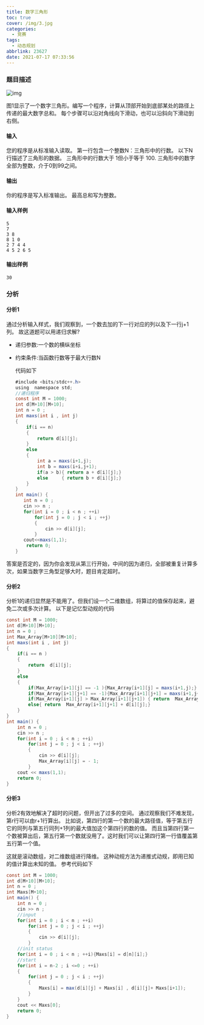 ```yaml
---
title: 数字三角形
toc: true
cover: /img/3.jpg
categories:
  - 竞赛
tags:
  - 动态规划
abbrlink: 23627
date: 2021-07-17 07:33:56
---
```


### 题目描述

![img](/img/dongui1.jpg)

图1显示了一个数字三角形。编写一个程序，计算从顶部开始到底部某处的路径上传递的最大数字总和。
每个步骤可以沿对角线向下滑动，也可以沿斜向下滑动到右侧。<!-- more -->

#### 输入

您的程序是从标准输入读取。
第一行包含一个整数N：三角形中的行数。
以下N行描述了三角形的数据。
三角形中的行数大于 1但小于等于 100.
三角形中的数字全部为整数，介于0到99之间。

#### 输出

你的程序是写入标准输出。
最高总和写为整数。

#### 输入样例

```
5
7
3 8
8 1 0 
2 7 4 4
4 5 2 6 5
```

#### 输出样例

```
30
```

### 分析

#### 分析1

通过分析输入样式，我们观察到，一个数去加的下一行对应的列以及下一行j+1列。
故这道题可以用递归求解?

- 递归参数:一个数的横纵坐标

- 约束条件:当函数行数等于最大行数N

  代码如下

  ```java
  #include <bits/stdc++.h>
  using  namespace std;
  //递归程序
  const int M = 1000;
  int d[M+10][M+10];
  int n = 0 ;
  int maxs(int i , int j)
  {
      if(i == n)
      {
          return d[i][j];
      }
      else
      {
          int a = maxs(i+1,j);
          int b = maxs(i+i,j+1);
          if(a > b){ return a + d[i][j];}
          else     { return b + d[i][j];}
      }
  }
  int main() {
     int n = 0 ;
     cin >> n ;
     for(int i = 0 ; i < n ; ++i)
         for(int j = 0 ; j < i ; ++j)
         {
             cin >> d[i][j];
         }
     cout<<maxs(1,1);
      return 0;
  }
  ```

答案是否定的，因为你会发现从第三行开始，中间的因为递归，全部被重复计算多次，如果当数字三角型足够大时，题目肯定超时。

#### 分析2

分析1的递归显然是不能用了。但我们设一个二维数组，将算过的值保存起来，避免二次或多次计算。
以下是记忆型动规的代码

```java
const int M = 1000;
int d[M+10][M+10];
int n = 0 ;
int Max_Array[M+10][M+10];
int maxs(int i , int j)
{
    if(i == n )
    {
        return  d[i][j];
    }
    else
    {
        if(Max_Array[i+1][j] == -1 ){Max_Array[i+1][j] = maxs(i+1,j);}
        if(Max_Array[i+1][j+1] == -1){Max_Array[i+1][j+1] = maxs(i+1,j+1);}
        if(Max_Array[i+1][j] > Max_Array[i+1][j+1]) { return  Max_Array[i+1][j] + d[i][j];}
        else{ return  Max_Array[i+1][j+1] + d[i][j];}
    }
}
int main() {
    int n = 0 ;
    cin >> n ;
    for(int i = 0 ; i < n ; ++i)
        for(int j = 0 ; j < i ; ++j)
        {
            cin >> d[i][j];
            Max_Array[i][j] = - 1;
        }
    cout << maxs(1,1);
    return 0;
}
```

#### 分析3

分析2有效地解决了超时的问题，但开出了过多的空间。
通过观察我们不难发现，第r行可以由r+1行算出。
比如说，第四行的第一个数的最大路径值，等于第五行它的同列与第五行同列+1列的最大值加这个第四行的数的值。
而且当第四行第一个数被算出后，第五行第一个数就没用了。这时我们可以让第四行第一行值覆盖第五行第一个值。

这就是滚动数组，对二维数组进行降维。
这种动规方法为递推式动规，即用已知的值计算出未知的值。
参考代码如下

```java
const int M = 1000;
int d[M+10][M+10];
int n = 0 ;
int Maxs[M+10];
int main() {
    int n = 0 ;
    cin >> n ;
    //input
    for(int i = 0 ; i < n ; ++i)
        for(int j = 0 ; j < i ; ++j)
        {
            cin >> d[i][j];
        }
    //init status
    for(int i = 0 ; i < n ; ++i){Maxs[i] = d[n][i];}
    //start
    for(int i = n-2 ; i <=0 ; ++i)
    {
        for(int j = 0 ; j < i ; ++j)
        {
            Maxs[i] = max(d[i][j] + Maxs[i] , d[i][j]+ Maxs[i+1]);
        }
    }
    cout << Maxs[0];
    return 0;
}
```

